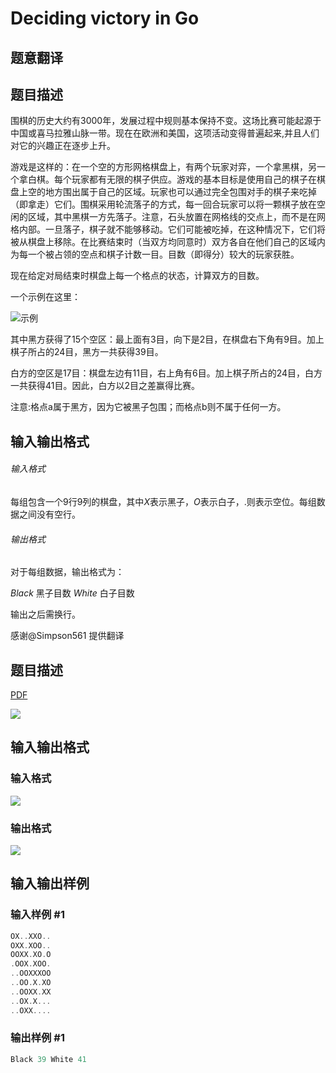 # Deciding victory in Go

## 题意翻译

## 题目描述

围棋的历史大约有3000年，发展过程中规则基本保持不变。这场比赛可能起源于中国或喜马拉雅山脉一带。现在在欧洲和美国，这项活动变得普遍起来,并且人们对它的兴趣正在逐步上升。

游戏是这样的：在一个空的方形网格棋盘上，有两个玩家对弈，一个拿黑棋，另一个拿白棋。每个玩家都有无限的棋子供应。游戏的基本目标是使用自己的棋子在棋盘上空的地方围出属于自己的区域。玩家也可以通过完全包围对手的棋子来吃掉（即拿走）它们。围棋采用轮流落子的方式，每一回合玩家可以将一颗棋子放在空闲的区域，其中黑棋一方先落子。注意，石头放置在网格线的交点上，而不是在网格内部。一旦落子，棋子就不能够移动。它们可能被吃掉，在这种情况下，它们将被从棋盘上移除。在比赛结束时（当双方均同意时）双方各自在他们自己的区域内为每一个被占领的空点和棋子计数一目。目数（即得分）较大的玩家获胜。

现在给定对局结束时棋盘上每一个格点的状态，计算双方的目数。

一个示例在这里：

![示例](https://cdn.luogu.org/upload/pic/20800.png)

其中黑方获得了15个空区：最上面有3目，向下是2目，在棋盘右下角有9目。加上棋子所占的24目，黑方一共获得39目。

白方的空区是17目：棋盘左边有11目，右上角有6目。加上棋子所占的24目，白方一共获得41目。因此，白方以2目之差赢得比赛。

注意:格点a属于黑方，因为它被黑子包围；而格点b则不属于任何一方。

## 输入输出格式

###### 输入格式

每组包含一个9行9列的棋盘，其中$X$表示黑子，$O$表示白子，$.$则表示空位。每组数据之间没有空行。

###### 输出格式

对于每组数据，输出格式为：

$Black$ 黑子目数 $White$ 白子目数

输出之后需换行。

感谢@Simpson561 提供翻译

## 题目描述

[problemUrl]: https://uva.onlinejudge.org/index.php?option=com_onlinejudge&Itemid=8&category=10&page=show_problem&problem=793

[PDF](https://uva.onlinejudge.org/external/8/p852.pdf)

![](https://cdn.luogu.com.cn/upload/vjudge_pic/UVA852/deb4ea8d2d7660f2dd2bddc5df2ab0a73ab26ec8.png)

## 输入输出格式

### 输入格式

![](https://cdn.luogu.com.cn/upload/vjudge_pic/UVA852/81dc51bd6325ecff78af2e6f51c5e75d120d54f2.png)

### 输出格式

![](https://cdn.luogu.com.cn/upload/vjudge_pic/UVA852/2ec722b504610e4e9203546814ff37897032cae2.png)

## 输入输出样例

### 输入样例 #1

```cpp
OX..XXO..
OXX.XOO..
OOXX.XO.O
.OOX.XOO.
..OOXXXOO
..OO.X.XO
..OOXX.XX
..OX.X...
..OXX....
```


### 输出样例 #1

```cpp
Black 39 White 41
```


